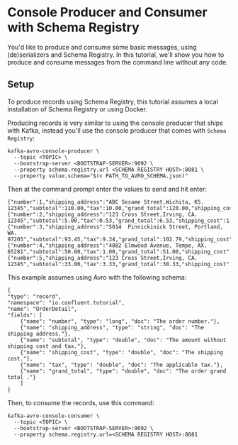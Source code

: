 #  Console Producer and Consumer with Schema Registry

You'd like to produce and consume some basic messages, using (de)serializers and Schema Registry. In this tutorial, we'll show you how to produce and consume messages from the command line without any code.

## Setup

To produce records using Schema Registry, this tutorial assumes a local installation of Schema Registry or using Docker.

Producing records is very similar to using the console producer that ships with Kafka, instead you'll use the console producer that comes with `Schema Registry`:

```commandline
kafka-avro-console-producer \
  --topic <TOPIC> \
  --bootstrap-server <BOOTSTRAP-SERVER>:9092 \
  --property schema.registry.url <SCHEMA REGISTRY HOST>:8081 \
  --property value.schema="$(< PATH_TO_AVRO_SCHEMA.json)"
```

Then at the command prompt enter the values to send and hit enter:
```commandline
{"number":1,"shipping_address":"ABC Sesame Street,Wichita, KS. 12345","subtotal":110.00,"tax":10.00,"grand_total":120.00,"shipping_cost":0.00}
{"number":2,"shipping_address":"123 Cross Street,Irving, CA. 12345","subtotal":5.00,"tax":0.53,"grand_total":6.53,"shipping_cost":1.00}
{"number":3,"shipping_address":"5014  Pinnickinick Street, Portland, WA. 97205","subtotal":93.45,"tax":9.34,"grand_total":102.79,"shipping_cost":0.00}
{"number":4,"shipping_address":"4082 Elmwood Avenue, Tempe, AX. 85281","subtotal":50.00,"tax":1.00,"grand_total":51.00,"shipping_cost":0.00}
{"number":5,"shipping_address":"123 Cross Street,Irving, CA. 12345","subtotal":33.00,"tax":3.33,"grand_total":38.33,"shipping_cost":2.00}
```

This example assumes using Avro with the following schema:
```commandline
{
"type": "record",
"namespace": "io.confluent.tutorial",
"name": "OrderDetail",
"fields": [
    {"name": "number", "type": "long", "doc": "The order number."},
    {"name": "shipping_address", "type": "string", "doc": "The shipping address."},
    {"name": "subtotal", "type": "double", "doc": "The amount without shipping cost and tax."},
    {"name": "shipping_cost", "type": "double", "doc": "The shipping cost."},
    {"name": "tax", "type": "double", "doc": "The applicable tax."},
    {"name": "grand_total", "type": "double", "doc": "The order grand total ."}
    ]
}
```

Then, to consume the records, use this command:
  
```commandline
kafka-avro-console-consumer \
  --topic <TOPIC> \
  --bootstrap-server <BOOTSTRAP-SERVER>:9092 \
  --property schema.registry.url=<SCHEMA REGISTRY HOST>:8081
```


